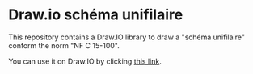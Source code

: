 # Draw.io schéma unifilaire

This repository contains a Draw.IO library to draw a "schéma unifilaire" conform the norm "NF C 15-100".

You can use it on Draw.IO by clicking [this link](https://app.diagrams.net/?clibs=Uhttps%3A%2F%2Fraw.githubusercontent.com%2Fmjepronk%2Fdrawio-schema-unifilaire%2Frefs%2Fheads%2Fmain%2FElectric%2520Single%2520Line%2520Schema.xml).
